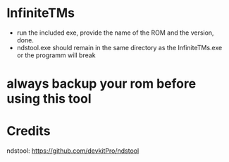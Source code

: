 # InfiniteTMs

- run the included exe, provide the name of the ROM and the version, done.
- ndstool.exe should remain in the same directory as the InfiniteTMs.exe or the programm will break
# always backup your rom before using this tool

# Credits
ndstool: https://github.com/devkitPro/ndstool
